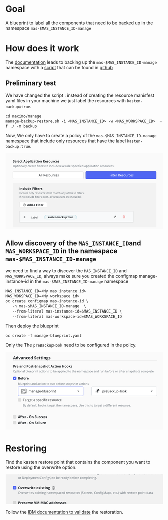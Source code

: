 # Goal 

A blueprint to label all the components that need to be backed up in the namespace `mas-$MAS_INSTANCE_ID-manage`

# How does it work 

The [documentation](https://www.ibm.com/docs/en/masv-and-l/cd?topic=manage-namespace) leads to backing up the `mas-$MAS_INSTANCE_ID-manage` namespace with a [script](https://www.ibm.com/docs/en/masv-and-l/cd?topic=namespace-backing-up-maximo-manage-script) that can be found in [github](https://github.com/ibm-mas/cli/blob/master/image/cli/mascli/backup-restore/manage-backup-restore.sh)  


## Preliminary test 

We have changed the script : instead of creating the resource manisfest yaml files in your machine we just label the resources with `kasten-backup=true`.

```
cd maximo/manage
manage-backup-restore.sh -i <MAS_INSTANCE_ID> -w <MAS_WORKSPACE_ID>  -f ./ -m backup
```

Now, We only have to create a policy of the `mas-$MAS_INSTANCE_ID-manage` namespace that include only resources that have the label `kasten-backup:true`.

![Label filter](./label-filter.png)

## Allow discovery of the `MAS_INSTANCE_ID`and `MAS_WORKSPACE_ID` in the namespace `mas-$MAS_INSTANCE_ID-manage` 

we need to find a way to discover the `MAS_INSTANCE_ID` and  `MAS_WORKSPACE_ID`, always make sure you created the configmap manage-instance-id in the `mas-$MAS_INSTANCE_ID-manage` namespace

```
MAS_INSTANCE_ID=<My mas instance id>
MAS_WOKSPACE_ID=<My workspace id>
oc create configmap mas-instance-id \
   -n mas-$MAS_INSTANCE_ID-manage  \
   --from-literal mas-instance-id=$MAS_INSTANCE_ID \
   --from-literal mas-workspace-id=$MAS_WORKSPACE_ID
```

Then deploy the blueprint

```
oc create -f manage-blueprint.yaml 
```

Only the The `preBackupHook` need to be configured in the policy.

![Setting up pre backup hook](./only-pre-backup-hook.png)

# Restoring 

Find the kasten restore point that contains the component you want to restore using the overwrite option.

![Overwrite](./overwrite.png)

Follow the [IBM documentation to validate](https://www.ibm.com/docs/en/masv-and-l/cd?topic=manage-validating-restoration-maximo) the restoration.


